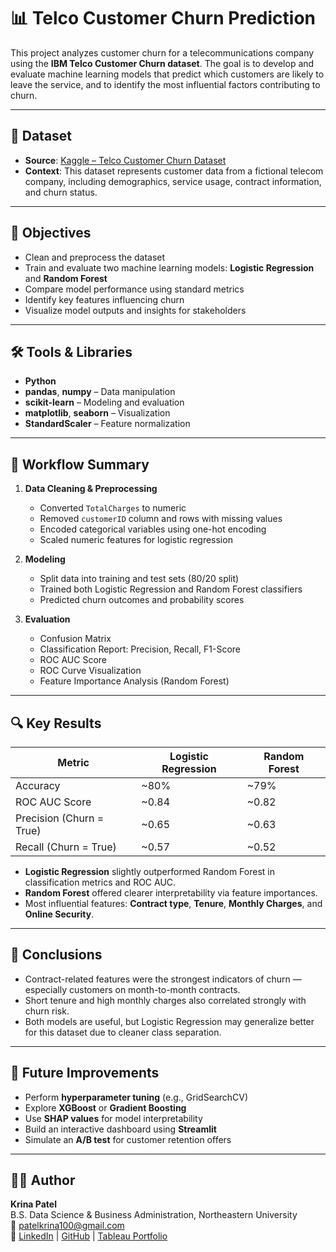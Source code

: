 # 📊 Telco Customer Churn Prediction

This project analyzes customer churn for a telecommunications company using the **IBM Telco Customer Churn dataset**. The goal is to develop and evaluate machine learning models that predict which customers are likely to leave the service, and to identify the most influential factors contributing to churn.

---

## 📁 Dataset

- **Source**: [Kaggle – Telco Customer Churn Dataset](https://www.kaggle.com/datasets/blastchar/telco-customer-churn)
- **Context**: This dataset represents customer data from a fictional telecom company, including demographics, service usage, contract information, and churn status.

---

## 🎯 Objectives

- Clean and preprocess the dataset
- Train and evaluate two machine learning models: **Logistic Regression** and **Random Forest**
- Compare model performance using standard metrics
- Identify key features influencing churn
- Visualize model outputs and insights for stakeholders

---

## 🛠️ Tools & Libraries

- **Python**
- **pandas**, **numpy** – Data manipulation
- **scikit-learn** – Modeling and evaluation
- **matplotlib**, **seaborn** – Visualization
- **StandardScaler** – Feature normalization

---

## 🧩 Workflow Summary

1. **Data Cleaning & Preprocessing**
   - Converted `TotalCharges` to numeric
   - Removed `customerID` column and rows with missing values
   - Encoded categorical variables using one-hot encoding
   - Scaled numeric features for logistic regression

2. **Modeling**
   - Split data into training and test sets (80/20 split)
   - Trained both Logistic Regression and Random Forest classifiers
   - Predicted churn outcomes and probability scores

3. **Evaluation**
   - Confusion Matrix
   - Classification Report: Precision, Recall, F1-Score
   - ROC AUC Score
   - ROC Curve Visualization
   - Feature Importance Analysis (Random Forest)

---

## 🔍 Key Results

| Metric                    | Logistic Regression | Random Forest     |
|--------------------------|---------------------|-------------------|
| Accuracy                 | ~80%                | ~79%              |
| ROC AUC Score            | ~0.84               | ~0.82             |
| Precision (Churn = True) | ~0.65               | ~0.63             |
| Recall (Churn = True)    | ~0.57               | ~0.52             |

- **Logistic Regression** slightly outperformed Random Forest in classification metrics and ROC AUC.
- **Random Forest** offered clearer interpretability via feature importances.
- Most influential features: **Contract type**, **Tenure**, **Monthly Charges**, and **Online Security**.

---

## 📌 Conclusions

- Contract-related features were the strongest indicators of churn — especially customers on month-to-month contracts.
- Short tenure and high monthly charges also correlated strongly with churn risk.
- Both models are useful, but Logistic Regression may generalize better for this dataset due to cleaner class separation.

---

## 🚀 Future Improvements

- Perform **hyperparameter tuning** (e.g., GridSearchCV)
- Explore **XGBoost** or **Gradient Boosting**
- Use **SHAP values** for model interpretability
- Build an interactive dashboard using **Streamlit**
- Simulate an **A/B test** for customer retention offers

---

## 👩‍💻 Author

**Krina Patel**  
B.S. Data Science & Business Administration, Northeastern University  
📧 patelkrina100@gmail.com  
🔗 [LinkedIn](https://www.linkedin.com/) | [GitHub](https://github.com/) | [Tableau Portfolio](#)
